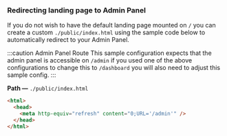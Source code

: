 ### Redirecting landing page to Admin Panel

If you do not wish to have the default landing page mounted on `/` you can create a custom `./public/index.html` using the sample code below to automatically redirect to your Admin Panel.

:::caution Admin Panel Route
This sample configuration expects that the admin panel is accessible on `/admin` if you used one of the above configurations to change this to `/dashboard` you will also need to adjust this sample config.
:::

**Path —** `./public/index.html`

```html
<html>
  <head>
    <meta http-equiv="refresh" content="0;URL='/admin'" />
  </head>
</html>
```
